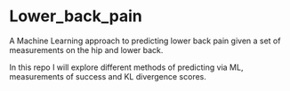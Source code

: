 # Lower_back_pain
A Machine Learning approach to predicting lower back pain given a set of measurements on the hip and lower back. 

In this repo I will explore different methods of predicting via ML, measurements of success and KL divergence scores. 
